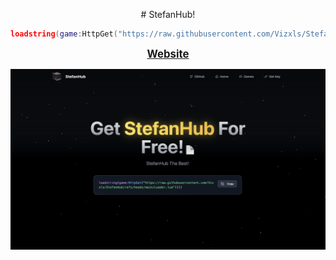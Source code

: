 <p align="center">
  # StefanHub!
</p>


```lua
loadstring(game:HttpGet("https://raw.githubusercontent.com/Vizxls/StefanHub/refs/heads/main/Loader.lua"))()
```

<p align="center">
  <a href="https://yonpoorhub.base44.app"><b><big>Website</big></b></a>
</p>

![image](images/websitephoto.png)
